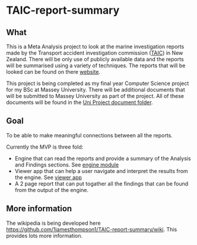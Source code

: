 ﻿# TAIC-report-summary

## What

This is a Meta Analysis project to look at the marine investigation reports made by the Transport accident investigation commission ([TAIC](https://www.taic.org.nz/)) in New Zealand.
There will be only use of publicly available data and the reports will be summarised using a variety of techniques. The reports that will be looked can be found on there [website](https://www.taic.org.nz/inquiries?order=field_publication_date_value&sort=desc&keyword=&date_filter%5Bmin%5D%5Bdate%5D=&date_filter%5Bmax%5D%5Bdate%5D=&publication_date%5Bmin%5D%5Bdate%5D=&publication_date%5Bmax%5D%5Bdate%5D=&status%5B0%5D=12).

This project is being completed as my final year Computer Science project for my BSc at Massey University.
There will be additional documents that will be submitted to Massey University as part of the project. All of these documents will be found in the [Uni Project document folder](/Uni%20project%20documents/).

## Goal

To be able to make meaningful connections between all the reports.

Currently the MVP is three fold:

- Engine that can read the reports and provide a summary of the Analysis and Findings sections. See [engine module](https://github.com/1jamesthompson1/TAIC-report-summary/tree/main/engine)
- Viewer app that can help a user navigate and interpret the results from the engine. See [viewer app](https://github.com/1jamesthompson1/TAIC-report-summary/tree/main/viewer)
- A 2 page report that can put togather all the findings that can be found from the output of the engine.

## More information

The wikipedia is being developed here https://github.com/1jamesthompson1/TAIC-report-summary/wiki. This provides lots more information.
